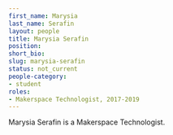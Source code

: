 ```yaml
---
first_name: Marysia
last_name: Serafin
layout: people
title: Marysia Serafin
position:
short_bio:
slug: marysia-serafin
status: not_current
people-category:
- student
roles:
- Makerspace Technologist, 2017-2019
---
```

Marysia Serafin is a Makerspace Technologist.
